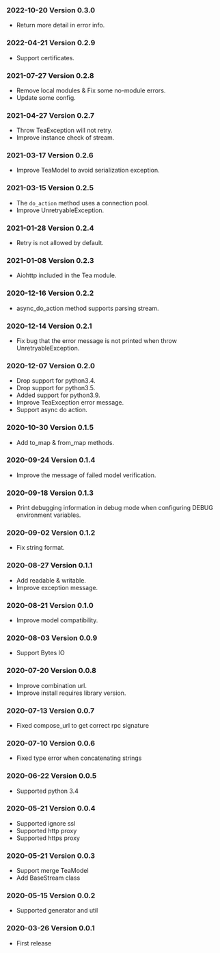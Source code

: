 ### 2022-10-20 Version 0.3.0
* Return more detail in error info.

### 2022-04-21 Version 0.2.9
* Support certificates.

### 2021-07-27 Version 0.2.8
* Remove local modules & Fix some no-module errors.
* Update some config.

### 2021-04-27 Version 0.2.7
* Throw TeaException will not retry.
* Improve instance check of stream.

### 2021-03-17 Version 0.2.6
* Improve TeaModel to avoid serialization exception.

### 2021-03-15 Version 0.2.5
* The `do_action` method uses a connection pool.
* Improve UnretryableException.

### 2021-01-28 Version 0.2.4
* Retry is not allowed by default.

### 2021-01-08 Version 0.2.3
* Aiohttp included in the Tea module.

### 2020-12-16 Version 0.2.2
* async_do_action method supports parsing stream.

### 2020-12-14 Version 0.2.1
* Fix bug that the error message is not printed when throw UnretryableException.

### 2020-12-07 Version 0.2.0
* Drop support for python3.4.
* Drop support for python3.5.
* Added support for python3.9.
* Improve TeaException error message.
* Support async do action.

### 2020-10-30 Version 0.1.5

* Add to_map & from_map methods.

### 2020-09-24 Version 0.1.4

* Improve the message of failed model verification.

### 2020-09-18 Version 0.1.3

* Print debugging information in debug mode when configuring DEBUG environment variables.

### 2020-09-02 Version 0.1.2

* Fix string format.

### 2020-08-27 Version 0.1.1

* Add readable & writable.
* Improve exception message.

### 2020-08-21 Version 0.1.0

* Improve model compatibility.

### 2020-08-03 Version 0.0.9

* Support Bytes IO

### 2020-07-20 Version 0.0.8

* Improve combination url.
* Improve install requires library version.

### 2020-07-13 Version 0.0.7

* Fixed compose_url to get correct rpc signature

### 2020-07-10 Version 0.0.6

* Fixed type error when concatenating strings

### 2020-06-22 Version 0.0.5
* Supported python 3.4

### 2020-05-21 Version 0.0.4
* Supported ignore ssl
* Supported http proxy
* Supported https proxy

### 2020-05-21 Version 0.0.3
* Support merge TeaModel
* Add BaseStream class

### 2020-05-15 Version 0.0.2
* Supported generator and util

### 2020-03-26 Version 0.0.1
* First release